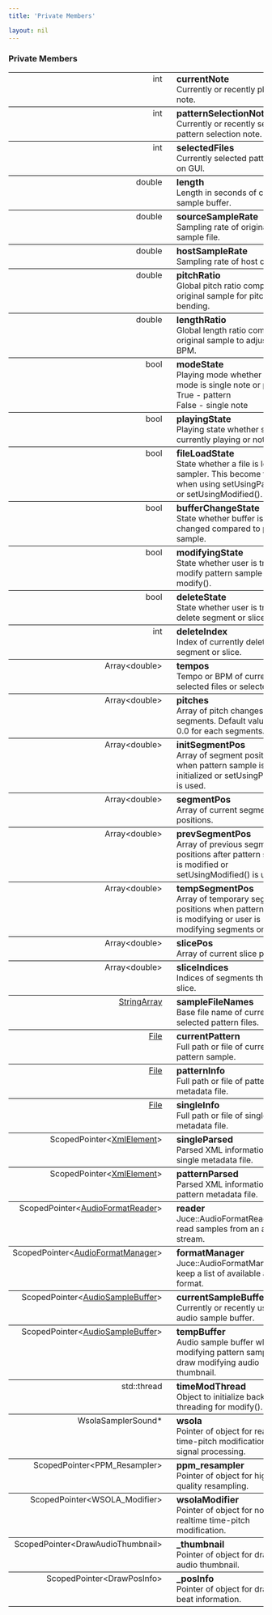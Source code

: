 ```yaml
---
title: 'Private Members'

layout: nil
---
```


<style>
    table {
        width: 100%;
    }
    tr {
        border-top: 1px solid black;
        border-bottom: 1px solid black;
    }
    table tr td:nth-child(1) {
        width: 15%;
        vertical-align: top;
        text-align: right;
    }
    table tr td:nth-child(2) {
        width: 85%;
        vertical-align: top;
        padding-left: 20px;
    }
    table tr td:nth-child(2)::first-line {
        font-weight: bold;
        font-size: 110%;
    }
</style>

### Private Members
<table>
    <tr>
        <td> int </td>
        <td> currentNote <br>
        Currently or recently played note.
        </td>
    </tr>
    <tr>
        <td> int </td>
        <td> patternSelectionNote <br>
        Currently or recently selected pattern selection note.
        </td>
    </tr>
    <tr>
        <td> int </td>
        <td> selectedFiles <br>
        Currently selected pattern files on GUI.
        </td>
    </tr>
    <tr>
        <td> double </td>
        <td> length <br>
        Length in seconds of current sample buffer.
        </td>
    </tr>
    <tr>
        <td> double </td>
        <td> sourceSampleRate <br>
        Sampling rate of original sample file.
        </td>
    </tr>
    <tr>
        <td> double </td>
        <td> hostSampleRate <br>
        Sampling rate of host or DAW.
        </td>
    </tr>
    <tr>
        <td> double </td>
        <td> pitchRatio <br>
        Global pitch ratio compared to original sample for pitch bending.
        </td>
    </tr>
    <tr>
        <td> double </td>
        <td> lengthRatio <br>
        Global length ratio compared to original sample to adjust to host BPM.
        </td>
    </tr>
    <tr>
        <td> bool </td>
        <td> modeState <br>
        Playing mode whether current mode is single note or pattern.
        <br> True - pattern
        <br> False - single note
        </td>
    </tr>
    <tr>
        <td> bool </td>
        <td> playingState <br>
        Playing state whether sample is currently playing or not.
        </td>
    </tr>
    <tr>
        <td> bool </td>
        <td> fileLoadState <br>
        State whether a file is loaded to sampler. This become true when using setUsingPattern() or setUsingModified().
        </td>
    </tr>
    <tr>
        <td> bool </td>
        <td> bufferChangeState <br>
        State whether buffer is changed compared to previous sample. 
        </td>
    </tr>
    <tr>
        <td> bool </td>
        <td> modifyingState <br>
        State whether user is trying to modify pattern sample or using modify().
        </td>
    </tr>
    <tr>
        <td> bool </td>
        <td> deleteState <br>
        State whether user is trying to delete segment or slice.
        </td>
    </tr>
    <tr>
        <td> int </td>
        <td> deleteIndex <br>
        Index of currently deleting segment or slice.
        </td>
    </tr>
    <tr>
        <td> Array&lt;double&gt; </td>
        <td> tempos <br>
        Tempo or BPM of currently selected files or selectedFiles.
        </td>
    </tr>
    <tr>
        <td> Array&lt;double&gt; </td>
        <td> pitches <br>
        Array of pitch changes of segments. Default values are 0.0 for each segments.
        </td>
    </tr>
    <tr>
        <td> Array&lt;double&gt; </td>
        <td> initSegmentPos <br>
        Array of segment positions when pattern sample is initialized or setUsingPattern() is used.
        </td>
    </tr>
    <tr>
        <td> Array&lt;double&gt; </td>
        <td> segmentPos <br>
        Array of current segment positions.
        </td>
    </tr>
    <tr>
        <td> Array&lt;double&gt; </td>
        <td> prevSegmentPos <br>
        Array of previous segment positions after pattern sample is modified or setUsingModified() is used.
        </td>
    </tr>
    <tr>
        <td> Array&lt;double&gt; </td>
        <td> tempSegmentPos <br>
        Array of temporary segment positions when pattern sample is modifying or user is modifying segments on GUI.
        </td>
    </tr>
    <tr>
        <td> Array&lt;double&gt; </td>
        <td> slicePos <br>
        Array of current slice positions.
        </td>
    </tr>
    <tr>
        <td> Array&lt;double&gt; </td>
        <td> sliceIndices <br>
        Indices of segments that are slice.
        </td>
    </tr>
    <tr>
        <td> <a href="https://docs.juce.com/master/classStringArray.html">StringArray</a> </td>
        <td> sampleFileNames <br>
        Base file name of currently selected pattern files.
        </td>
    </tr>
    <tr>
        <td> <a href="https://docs.juce.com/master/classFile.html">File</a> </td>
        <td> currentPattern <br>
        Full path or file of current pattern sample. 
        </td>
    </tr>
    <tr>
        <td> <a href="https://docs.juce.com/master/classFile.html">File</a> </td>
        <td> patternInfo <br>
        Full path or file of pattern metadata file.
        </td>
    </tr>
    <tr>
        <td> <a href="https://docs.juce.com/master/classFile.html">File</a> </td>
        <td> singleInfo <br>
        Full path or file of single metadata file.
        </td>
    </tr>
    <tr>
        <td> ScopedPointer&lt;<a href="https://docs.juce.com/master/classXmlElement.html">XmlElement</a>&gt; </td>
        <td> singleParsed <br>
        Parsed XML information of single metadata file. 
        </td>
    </tr>
    <tr>
        <td> ScopedPointer&lt;<a href="https://docs.juce.com/master/classXmlElement.html">XmlElement</a>&gt; </td>
        <td> patternParsed <br>
        Parsed XML information of pattern metadata file. 
        </td>
    </tr>
    <tr>
        <td> ScopedPointer&lt;<a href="https://docs.juce.com/master/classAudioFormatReader.html">AudioFormatReader</a>&gt; </td>
        <td> reader <br>
        Juce::AudioFormatReader to read samples from an audio file stream. 
        </td>
    </tr>
    <tr>
        <td> ScopedPointer&lt;<a href="https://docs.juce.com/master/classAudioFormatManager.html">AudioFormatManager</a>&gt; </td>
        <td> formatManager <br>
        Juce::AudioFormatManager to keep a list of available audio format.
        </td>
    </tr>
    <tr>
        <td> ScopedPointer&lt;<a href="https://docs.juce.com/master/group__juce__audio__basics-buffers.html#gab339ebab0d3b10c91c0d47c8fd2e50d2">AudioSampleBuffer</a>&gt; </td>
        <td> currentSampleBuffer <br>
        Currently or recently using audio sample buffer.
        </td>
    </tr>
    <tr>
        <td> ScopedPointer&lt;<a href="https://docs.juce.com/master/group__juce__audio__basics-buffers.html#gab339ebab0d3b10c91c0d47c8fd2e50d2">AudioSampleBuffer</a>&gt; </td>
        <td> tempBuffer <br>
        Audio sample buffer when modifying pattern sample to draw modifying audio thumbnail.
        </td>
    </tr>
    <tr>
        <td> std::thread </td>
        <td> timeModThread <br>
        Object to initialize back-threading for modify().
        </td>
    </tr>
    <tr>
        <td> WsolaSamplerSound* </td>
        <td> wsola <br>
        Pointer of object for realtime time-pitch modification or signal processing.
        </td>
    </tr>
    <tr>
        <td> ScopedPointer&lt;PPM_Resampler&gt; </td>
        <td> ppm_resampler <br>
        Pointer of object for high quality resampling.
        </td>
    </tr>
    <tr>
        <td> ScopedPointer&lt;WSOLA_Modifier&gt; </td>
        <td> wsolaModifier <br>
        Pointer of object for non-realtime time-pitch modification.
        </td>
    </tr>
    <tr>
        <td> ScopedPointer&lt;DrawAudioThumbnail&gt; </td>
        <td> _thumbnail <br>
        Pointer of object for drawing audio thumbnail.
        </td>
    </tr>
    <tr>
        <td> ScopedPointer&lt;DrawPosInfo&gt; </td>
        <td> _posInfo <br>
        Pointer of object for drawing beat information.
        </td>
    </tr>
</table>